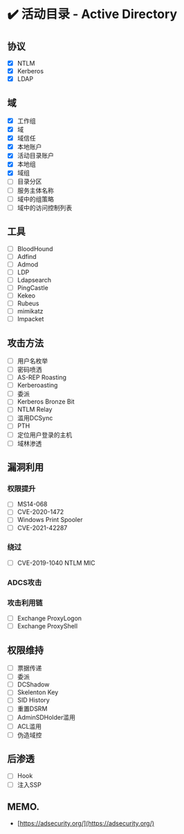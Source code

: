# ✔️ 活动目录 - Active Directory

## 协议

* [x] NTLM
* [x] Kerberos
* [x] LDAP

## 域

* [x] 工作组
* [x] 域
* [x] 域信任
* [x] 本地账户
* [x] 活动目录账户
* [x] 本地组
* [x] 域组
* [ ] 目录分区
* [ ] 服务主体名称
* [ ] 域中的组策略
* [ ] 域中的访问控制列表

## 工具

* [ ] BloodHound
* [ ] Adfind
* [ ] Admod
* [ ] LDP
* [ ] Ldapsearch
* [ ] PingCastle
* [ ] Kekeo
* [ ] Rubeus
* [ ] mimikatz
* [ ] Impacket

## 攻击方法

* [ ] 用户名枚举
* [ ] 密码喷洒
* [ ] AS-REP Roasting
* [ ] Kerberoasting
* [ ] 委派
* [ ] Kerberos Bronze Bit
* [ ] NTLM Relay
* [ ] 滥用DCSync
* [ ] PTH
* [ ] 定位用户登录的主机
* [ ] 域林渗透

## 漏洞利用

### 权限提升

* [ ] MS14-068
* [ ] CVE-2020-1472
* [ ] Windows Print Spooler
* [ ] CVE-2021-42287

### 绕过

* [ ] CVE-2019-1040 NTLM MIC

### ADCS攻击

### 攻击利用链

* [ ] Exchange ProxyLogon
* [ ] Exchange ProxyShell

## 权限维持

* [ ] 票据传递
* [ ] 委派
* [ ] DCShadow
* [ ] Skelenton Key
* [ ] SID History
* [ ] 重置DSRM
* [ ] AdminSDHolder滥用
* [ ] ACL滥用
* [ ] 伪造域控

## 后渗透

* [ ] Hook
* [ ] 注入SSP

## MEMO.

* [https://adsecurity.org/](https://adsecurity.org/)
